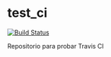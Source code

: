 # test_ci

[![Build Status](https://travis-ci.org/vcubells/test_ci.svg?branch=master)](https://travis-ci.org/vcubells/test_ci)

Repositorio para probar Travis CI
